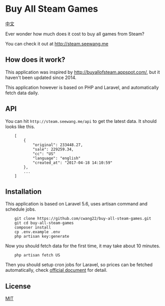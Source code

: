 # Buy All Steam Games

[中文](https://github.com/cwang22/buy-all-steam-games/blob/master/readme.zh-Hans.md)

Ever wonder how much does it cost to buy all games from Steam?

You can check it out at http://steam.seewang.me

## How does it work?
This application was inspired by http://buyallofsteam.appspot.com/, but it haven't been updated since 2014.</p>

This application however is based on PHP and Laravel, and automatically fetch data daily.

## API
You can hit `http://steam.seewang.me/api` to get the latest data. It should looks like this.

        [
            {
                "original": 233448.27,
                "sale": 229259.34,
                "cc": "US"
                "language": "english"
                "created_at": "2017-04-18 14:10:59"
            },
            ...
        ]
        
## Installation
This application is based on Laravel 5.6, uses artisan command and schedule jobs.

        git clone https://github.com/cwang22/buy-all-steam-games.git
        git cd buy-all-steam-games
        composer install
        cp .env.example .env
        php artisan key:generate
        
Now you should fetch data for the first time, it may take about 10 minutes.
        
        php artisan fetch US
        
Then you should setup cron jobs for Laravel, so prices can be fetched automatically, check [official document](https://laravel.com/docs/5.6/scheduling) for detail.

## License
[MIT](https://github.com/cwang22/buy-all-steam-games/blob/master/LICENSE)
